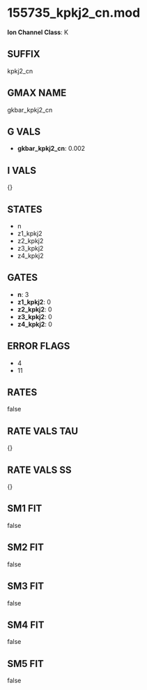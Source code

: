 # 155735_kpkj2_cn.mod

**Ion Channel Class**: K

## SUFFIX

kpkj2_cn

## GMAX NAME

gkbar_kpkj2_cn

## G VALS

- **gkbar_kpkj2_cn**: 0.002

## I VALS

{}

## STATES

- n
- z1_kpkj2
- z2_kpkj2
- z3_kpkj2
- z4_kpkj2

## GATES

- **n**: 3
- **z1_kpkj2**: 0
- **z2_kpkj2**: 0
- **z3_kpkj2**: 0
- **z4_kpkj2**: 0

## ERROR FLAGS

- 4
- 11

## RATES

false

## RATE VALS TAU

{}

## RATE VALS SS

{}

## SM1 FIT

false

## SM2 FIT

false

## SM3 FIT

false

## SM4 FIT

false

## SM5 FIT

false

